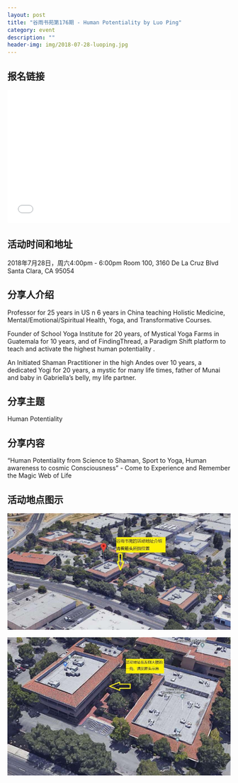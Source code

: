 ```yaml
---
layout: post
title: "谷雨书苑第176期 - Human Potentiality by Luo Ping"
category: event
description: ""
header-img: img/2018-07-28-luoping.jpg
---
```


## 报名链接
<div style="width:100%; text-align:left;" ><iframe src="//eventbrite.com/tickets-external?eid=48322923164&ref=etckt" frameborder="0" height="300" width="100%" vspace="0" hspace="0" marginheight="5" marginwidth="5" scrolling="auto" allowtransparency="true"></iframe></div>

## 活动时间和地址
2018年7月28日，周六4:00pm - 6:00pm
Room 100, 3160 De La Cruz Blvd Santa Clara, CA 95054

## 分享人介绍
Professor for 25 years in US n 6 years in China teaching Holistic Medicine, Mental/Emotional/Spiritual Health, Yoga, and Transformative Courses.

Founder of School Yoga Institute for 20 years, of Mystical Yoga Farms in Guatemala for 10 years, and of FindingThread, a Paradigm Shift platform to teach and activate the highest human potentiality .

An Initiated Shaman Practitioner in the high Andes over 10 years, a dedicated Yogi for 20 years, a mystic for many life times, father of Munai and baby in Gabriella’s belly, my life partner. 

## 分享主题
Human Potentiality


## 分享内容 
“Human Potentiality from Science to Shaman, Sport to Yoga, Human  awareness to cosmic Consciousness” - Come to Experience and Remember the Magic Web of Life

## 活动地点图示
![img](/img/guyu-address-1.jpg)



![img](/img/guyu-address-2.jpg)
